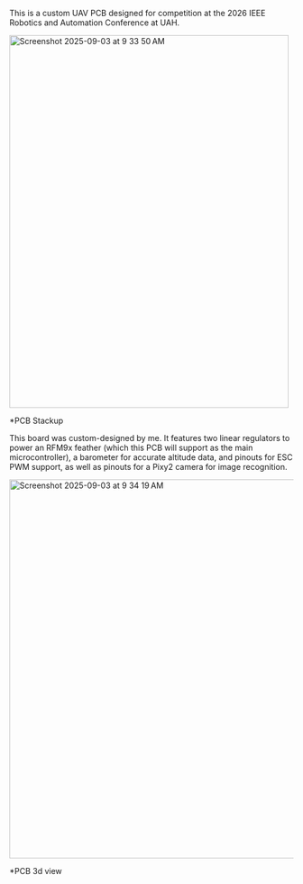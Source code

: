 This is a custom UAV PCB designed for competition at the 2026 IEEE Robotics and Automation Conference at UAH.

<img width="495" height="661" alt="Screenshot 2025-09-03 at 9 33 50 AM" src="https://github.com/user-attachments/assets/4691a6f3-5486-47ca-a378-e8f9a9542fd9" />

  *PCB Stackup

  This board was custom-designed by me. It features two linear regulators to power an RFM9x feather (which this PCB will support as the main microcontroller), a barometer for accurate altitude data,
and pinouts for ESC PWM support, as well as pinouts for a Pixy2 camera for image recognition.

<img width="731" height="672" alt="Screenshot 2025-09-03 at 9 34 19 AM" src="https://github.com/user-attachments/assets/7744f67d-5f9d-4f06-ae3c-94f145e4bdcb" />

  *PCB 3d view
